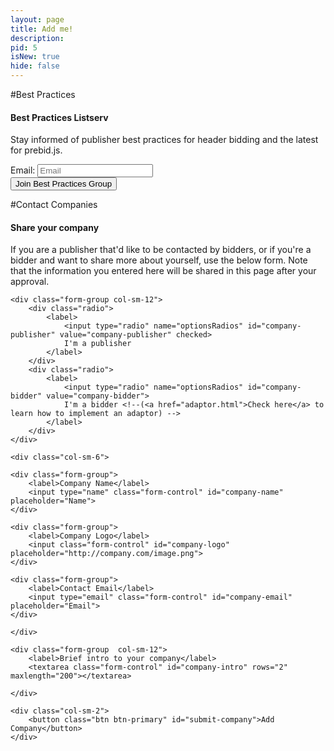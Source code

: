 ```yaml
---
layout: page
title: Add me!
description: 
pid: 5
isNew: true
hide: false
---
```


<div class="bs-docs-section" markdown="1">

#Best Practices

#### Best Practices Listserv

Stay informed of publisher best practices for header bidding and the latest for prebid.js.

<div class="form-inline">
  <div class="form-group">
    <label>Email: </label>
    <input type="text" class="form-control" id="email-field" placeholder="Email" required>
  </div>
  <div class="form-group">
  	<button class="btn btn-primary" id="submit-email" onclick="submitEmail()">Join Best Practices Group</button>
  </div>        
</div>


</div>

<div class="bs-docs-section" markdown="1">

#Contact Companies


#### Share your company

If you are a publisher that'd like to be contacted by bidders, or if you're a bidder and want to share more about yourself, use the below form. Note that the information you entered here will be shared in this page after your approval. 

<form class="form row" id="form-company">

	<div class="form-group col-sm-12">
		<div class="radio">
			<label>
				<input type="radio" name="optionsRadios" id="company-publisher" value="company-publisher" checked>
				I'm a publisher
			</label>
		</div>
		<div class="radio">
			<label>
				<input type="radio" name="optionsRadios" id="company-bidder" value="company-bidder">
				I'm a bidder <!--(<a href="adaptor.html">Check here</a> to learn how to implement an adaptor) -->
			</label>
		</div>
	</div>

	<div class="col-sm-6">

	<div class="form-group">
		<label>Company Name</label>
		<input type="name" class="form-control" id="company-name" placeholder="Name">
	</div>

	<div class="form-group">
		<label>Company Logo</label>
		<input class="form-control" id="company-logo" placeholder="http://company.com/image.png">
	</div>

	<div class="form-group">
		<label>Contact Email</label>
		<input type="email" class="form-control" id="company-email" placeholder="Email">
	</div>

	</div>

	<div class="form-group  col-sm-12">
		<label>Brief intro to your company</label>
		<textarea class="form-control" id="company-intro" rows="2" maxlength="200"></textarea>

	</div>

	<div class="col-sm-2">
		<button class="btn btn-primary" id="submit-company">Add Company</button>
	</div>


</form>

<!--
### Publisher Companies

If you'd like to edit existing entries, email info@prebid.org. 


### "Bidder" Companies

If you'd like to edit existing entries, email info@prebid.org. 

-->

</div>